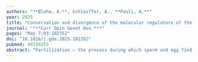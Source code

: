 ```yaml
---
authors: "**Blaha, A.**, Schleiffer, A., **Pauli, A.**"
year: 2025
title: "Conservation and divergence of the molecular regulators of the vertebrate fertilization synapse"
journal: "***Curr Opin Genet Dev.***"
pages: "May 7;93:102352"
doi: "10.1016/j.gde.2025.102352"
pubmed: 40339255
abstract: "Fertilization — the process during which sperm and egg find each other, bind and eventually fuse — marks the beginning of a new individual. Research over the past years in vertebrates has shed new light on conserved and divergent molecular regulators that mediate the formation of the fertilization synapse, the close apposition of the two plasma membranes before fusion. Here, we review the known proteins that are required for sperm–egg interaction in mammals and fish from a phylogenetic perspective. While some sperm factors are only conserved in vertebrates and share phylogenetic and structural features, others have a longer evolutionary history. In contrast, the egg factors have changed even within vertebrates despite recognizing the preserved sperm machinery. Future functional work on these factors will be essential to understand the fusion mechanism of vertebrate sperm and egg."
---
```

